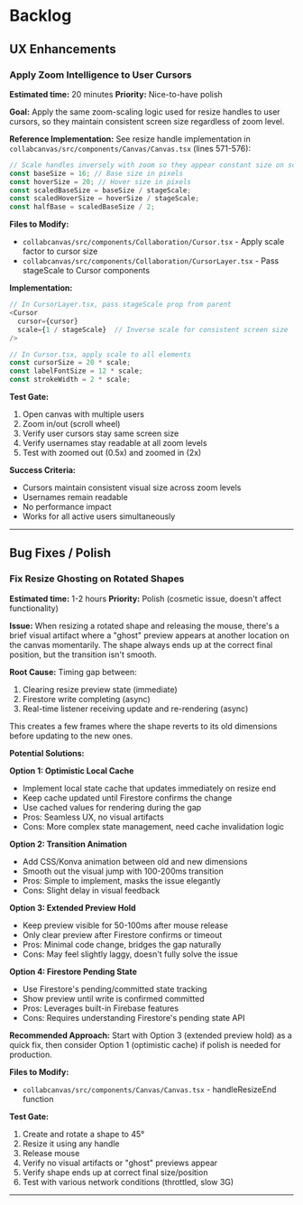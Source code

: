 # Backlog

## UX Enhancements

### Apply Zoom Intelligence to User Cursors
**Estimated time:** 20 minutes
**Priority:** Nice-to-have polish

**Goal:**
Apply the same zoom-scaling logic used for resize handles to user cursors, so they maintain consistent screen size regardless of zoom level.

**Reference Implementation:**
See resize handle implementation in `collabcanvas/src/components/Canvas/Canvas.tsx` (lines 571-576):
```typescript
// Scale handles inversely with zoom so they appear constant size on screen
const baseSize = 16; // Base size in pixels
const hoverSize = 20; // Hover size in pixels
const scaledBaseSize = baseSize / stageScale;
const scaledHoverSize = hoverSize / stageScale;
const halfBase = scaledBaseSize / 2;
```

**Files to Modify:**
- `collabcanvas/src/components/Collaboration/Cursor.tsx` - Apply scale factor to cursor size
- `collabcanvas/src/components/Collaboration/CursorLayer.tsx` - Pass stageScale to Cursor components

**Implementation:**
```typescript
// In CursorLayer.tsx, pass stageScale prop from parent
<Cursor 
  cursor={cursor} 
  scale={1 / stageScale}  // Inverse scale for consistent screen size
/>

// In Cursor.tsx, apply scale to all elements
const cursorSize = 20 * scale;
const labelFontSize = 12 * scale;
const strokeWidth = 2 * scale;
```

**Test Gate:**
1. Open canvas with multiple users
2. Zoom in/out (scroll wheel)
3. Verify user cursors stay same screen size
4. Verify usernames stay readable at all zoom levels
5. Test with zoomed out (0.5x) and zoomed in (2x)

**Success Criteria:**
- Cursors maintain consistent visual size across zoom levels
- Usernames remain readable
- No performance impact
- Works for all active users simultaneously

---

## Bug Fixes / Polish

### Fix Resize Ghosting on Rotated Shapes
**Estimated time:** 1-2 hours
**Priority:** Polish (cosmetic issue, doesn't affect functionality)

**Issue:**
When resizing a rotated shape and releasing the mouse, there's a brief visual artifact where a "ghost" preview appears at another location on the canvas momentarily. The shape always ends up at the correct final position, but the transition isn't smooth.

**Root Cause:**
Timing gap between:
1. Clearing resize preview state (immediate)
2. Firestore write completing (async)
3. Real-time listener receiving update and re-rendering (async)

This creates a few frames where the shape reverts to its old dimensions before updating to the new ones.

**Potential Solutions:**

**Option 1: Optimistic Local Cache**
- Implement local state cache that updates immediately on resize end
- Keep cache updated until Firestore confirms the change
- Use cached values for rendering during the gap
- Pros: Seamless UX, no visual artifacts
- Cons: More complex state management, need cache invalidation logic

**Option 2: Transition Animation**
- Add CSS/Konva animation between old and new dimensions
- Smooth out the visual jump with 100-200ms transition
- Pros: Simple to implement, masks the issue elegantly
- Cons: Slight delay in visual feedback

**Option 3: Extended Preview Hold**
- Keep preview visible for 50-100ms after mouse release
- Only clear preview after Firestore confirms or timeout
- Pros: Minimal code change, bridges the gap naturally
- Cons: May feel slightly laggy, doesn't fully solve the issue

**Option 4: Firestore Pending State**
- Use Firestore's pending/committed state tracking
- Show preview until write is confirmed committed
- Pros: Leverages built-in Firebase features
- Cons: Requires understanding Firestore's pending state API

**Recommended Approach:**
Start with Option 3 (extended preview hold) as a quick fix, then consider Option 1 (optimistic cache) if polish is needed for production.

**Files to Modify:**
- `collabcanvas/src/components/Canvas/Canvas.tsx` - handleResizeEnd function

**Test Gate:**
1. Create and rotate a shape to 45°
2. Resize it using any handle
3. Release mouse
4. Verify no visual artifacts or "ghost" previews appear
5. Verify shape ends up at correct final size/position
6. Test with various network conditions (throttled, slow 3G)

---

